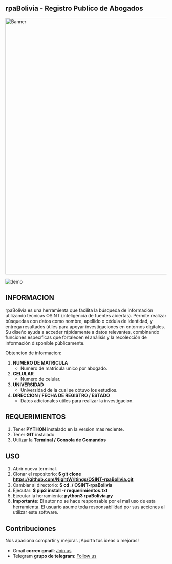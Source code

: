 ## rpaBolivia - Registro Publico de Abogados

  <img src="[https://i.ibb.co/Xxyz123/banner-proyecto.png](https://i.ibb.co/Kj3d74Wc/screen.png)" alt="Banner" width="800"/>
</p>

![demo]([https://i.ibb.co/HGd7Ny7/querytools.png](https://i.ibb.co/Kj3d74Wc/screen.png))
<p align="center">


## **INFORMACION**
 rpaBolivia
 es una herramienta que facilita la búsqueda de información utilizando técnicas OSINT
 (inteligencia de fuentes abiertas). Permite realizar búsquedas con datos como nombre, apellido o cédula de identidad, y entrega resultados útiles para apoyar investigaciones en entornos digitales. Su diseño ayuda a acceder rápidamente a datos relevantes, combinando funciones específicas que fortalecen el análisis y la recolección de información disponible públicamente.

Obtencion de informacion:

1. **NUMERO DE MATRICULA**
   - Numero de matricula unico por abogado.
2. **CELULAR**
   - Numero de celular.
3. **UNIVERSIDAD**
   - Universidad de la cual se obtuvo los estudios.
4. **DIRECCION / FECHA DE REGISTRO / ESTADO**
   - Datos adicionales utiles para realizar la investigacion.

## **REQUERIMIENTOS**

1. Tener **PYTHON** instalado en la version mas reciente.
2. Tener **GIT** instalado
3. Utilizar la **Terminal / Consola de Comandos**

## **USO**

1. Abrir nueva terminal.
2. Clonar el repositorio: **$ git clone https://github.com/NightWritings/OSINT-rpaBolivia.git**
3. Cambiar al directorio: **$ cd ./ OSINT-rpaBolivia**
4. Ejecutar: **$ pip3 install -r requerimientos.txt**
5. Ejecutar la herramienta: **python3 rpaBolivia.py**
6. **Importante:** El autor no se hace responsable por el mal uso de esta herramienta. El usuario asume toda responsabilidad por sus acciones al utilizar este software.

## Contribuciones

Nos apasiona compartir y mejorar. ¡Aporta tus ideas o mejoras!

- Gmail **correo gmail**: [Join us](mail://blackraven01010@gmail.com)
- Telegram **grupo de telegram**: [Follow us](https://t.me/CypherNight_coders)
